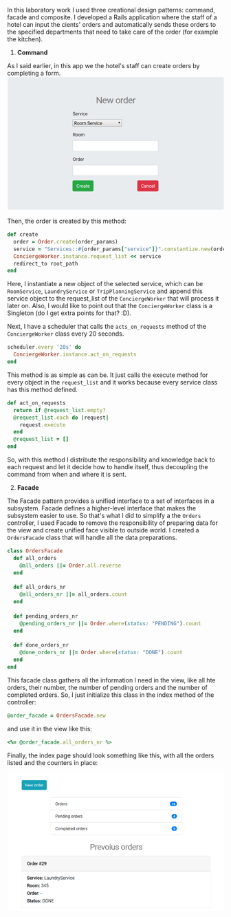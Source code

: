 In this laboratory work I used three creational design patterns: command, facade and composite. I developed a Rails application where the staff of a hotel can input the cients' orders and automatically sends these orders to the specified departments that need to take care of the order (for example the kitchen). 

1. **Command**

As I said earlier, in this app we the hotel's staff can create orders by completing a form. 
![img](https://github.com/taurrielle/IPP/blob/master/imgs/1.png)

Then, the order is created by this method: 
``` ruby
def create
  order = Order.create(order_params)
  service = "Services::#{order_params["service"]}".constantize.new(order)
  ConciergeWorker.instance.request_list << service
  redirect_to root_path
end
```
Here, I instantiate a new object of the selected service, which can be `RoomService`, `LaundryService` or `TripPlanningService` and append this service object to the request_list of the `ConciergeWorker` that will process it later on. Also, I would like to point out that the `ConciergeWorker` class is a Singleton (do I get extra points for that? :D). 

Next, I have a scheduler that calls the `acts_on_requests` method of the `ConciergeWorker` class every 20 seconds. 
```ruby
scheduler.every '20s' do
  ConciergeWorker.instance.act_on_requests
end
```

This method is as simple as can be. It just calls the execute method for every object in the `request_list` and it works because every service class has this method defined. 
```ruby 
def act_on_requests
  return if @request_list.empty?
  @request_list.each do |request|
    request.execute
  end
  @request_list = []
end
```

So, with this method I distribute the responsibility and knowledge back to each request and let it decide how to handle itself, thus decoupling the command from when and where it is sent.

2. **Facade**

The Facade pattern provides a unified interface to a set of interfaces in a subsystem. Facade defines a higher-level interface that makes the subsystem easier to use. So that's what I did to simplify a the `Orders` controller, I used Facade to remove the responsibility of preparing data for the view and create unified face visible to outside world. I created a `OrdersFacade` class that will handle all the data preparations. 

```ruby
class OrdersFacade
  def all_orders
    @all_orders ||= Order.all.reverse
  end

  def all_orders_nr
    @all_orders_nr ||= all_orders.count
  end

  def pending_orders_nr
    @pending_orders_nr ||= Order.where(status: "PENDING").count
  end

  def done_orders_nr
    @done_orders_nr ||= Order.where(status: "DONE").count
  end
end
```
This facade class gathers all the information I need in the view, like all hte orders, their number, the number of pending orders and the number of completed orders. So, I just initialize this class in the index method of the controller:

```ruby
@order_facade = OrdersFacade.new
```

and use it in the view like this:
```ruby
<%= @order_facade.all_orders_nr %>
```

Finally, the index page should look something like this, with all the orders listed and the counters in place:

![img](https://github.com/taurrielle/IPP/blob/master/imgs/2.png)


